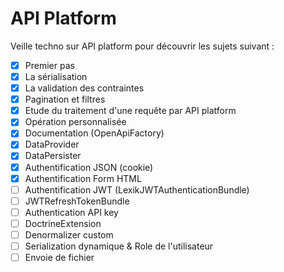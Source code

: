 # API Platform

Veille techno sur API platform pour découvrir les sujets suivant :

- [x] Premier pas
- [x] La sérialisation
- [x] La validation des contraintes
- [x] Pagination et filtres
- [x] Etude du traitement d'une requête par API platform
- [x] Opération personnalisée
- [x] Documentation (OpenApiFactory)
- [x] DataProvider
- [x] DataPersister
- [x] Authentification JSON (cookie)
- [x] Authentification Form HTML
- [ ] Authentification JWT (LexikJWTAuthenticationBundle)
- [ ] JWTRefreshTokenBundle
- [ ] Authentication API key
- [ ] DoctrineExtension
- [ ] Denormalizer custom
- [ ] Serialization dynamique & Role de l'utilisateur
- [ ] Envoie de fichier
